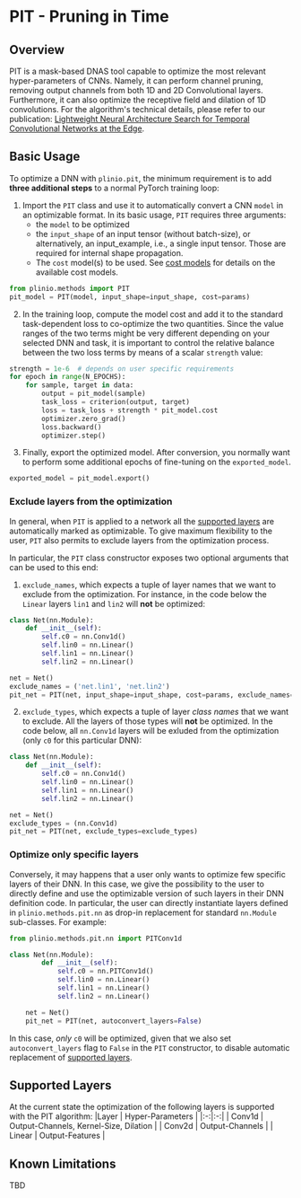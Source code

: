 # PIT - Pruning in Time

## Overview
PIT is a mask-based DNAS tool capable to optimize the most relevant hyper-parameters of CNNs. Namely, it can perform channel pruning, removing output channels from both 1D and 2D Convolutional layers. Furthermore, it can also optimize the receptive field and dilation of 1D convolutions.
For the algorithm's technical details, please refer to our publication: [Lightweight Neural Architecture Search for Temporal Convolutional Networks at the Edge](https://ieeexplore.ieee.org/abstract/document/9782512).

## Basic Usage
To optimize a DNN with `plinio.pit`, the minimum requirement is to add **three additional steps** to a normal PyTorch training loop:
1. Import the `PIT` class and use it to automatically convert a CNN `model` in an optimizable format. In its basic usage, `PIT` requires three arguments:
    - the `model` to be optimized
    - the `input_shape` of an input tensor (without batch-size), or alternatively, an input_example, i.e., a single input tensor. Those are required for internal shape propagation.
    - The `cost` model(s) to be used. See [cost models](../../cost/README.md) for details on the available cost models.

```python
from plinio.methods import PIT
pit_model = PIT(model, input_shape=input_shape, cost=params)
```

2. In the training loop, compute the model cost and add it to the standard task-dependent loss to co-optimize the two quantities. Since the value ranges of the two terms might be very different depending on your selected DNN and task, it is important to control the relative balance between the two loss terms by means of a scalar `strength` value:

```python
strength = 1e-6  # depends on user specific requirements
for epoch in range(N_EPOCHS):
    for sample, target in data:
        output = pit_model(sample)
        task_loss = criterion(output, target)
        loss = task_loss + strength * pit_model.cost
        optimizer.zero_grad()
        loss.backward()
        optimizer.step()
```

3. Finally, export the optimized model. After conversion, you normally want to perform some additional epochs of fine-tuning on the `exported_model`.

```python
exported_model = pit_model.export()
```

### Exclude layers from the optimization
In general, when `PIT` is applied to a network all the [supported layers](#supported-layers) are automatically marked as optimizable. To give maximum flexibility to the user, `PIT` also permits to exclude layers from the optimization process.

In particular, the `PIT` class constructor exposes two optional arguments that can be used to this end:

1. `exclude_names`, which expects a tuple of layer names that we want to exclude from the optimization. For instance, in the code below the `Linear` layers `lin1` and `lin2` will **not** be optimized:

```python
class Net(nn.Module):
    def __init__(self):
        self.c0 = nn.Conv1d()
        self.lin0 = nn.Linear()
        self.lin1 = nn.Linear()
        self.lin2 = nn.Linear()

net = Net()
exclude_names = ('net.lin1', 'net.lin2')
pit_net = PIT(net, input_shape=input_shape, cost=params, exclude_names=exclude_names)
```

2. `exclude_types`, which expects a tuple of layer *class names* that we want to exclude. All the layers of those types will **not** be optimized. In the code below, all `nn.Conv1d` layers will be exluded from the optimization (only `c0` for this particular DNN):

```python
class Net(nn.Module):
    def __init__(self):
        self.c0 = nn.Conv1d()
        self.lin0 = nn.Linear()
        self.lin1 = nn.Linear()
        self.lin2 = nn.Linear()

net = Net()
exclude_types = (nn.Conv1d)
pit_net = PIT(net, exclude_types=exclude_types)
```

### Optimize only specific layers
Conversely, it may happens that a user only wants to optimize few specific layers of their DNN. In this case, we give the possibility to the user to directly define and use the optimizable version of such layers in their DNN definition code.  In particular, the user can directly instantiate layers defined in `plinio.methods.pit.nn` as drop-in replacement for standard `nn.Module` sub-classes. For example:

```python
from plinio.methods.pit.nn import PITConv1d

class Net(nn.Module):
        def __init__(self):
            self.c0 = nn.PITConv1d()
            self.lin0 = nn.Linear()
            self.lin1 = nn.Linear()
            self.lin2 = nn.Linear()

    net = Net()
    pit_net = PIT(net, autoconvert_layers=False)
```
In this case, *only* `c0` will be optimized, given that we also set `autoconvert_layers` flag to `False` in the `PIT` constructor, to disable automatic replacement of [supported layers](#supported-layers).

## Supported Layers
At the current state the optimization of the following layers is supported with the PIT algorithm:
|Layer   | Hyper-Parameters  |
|:-:|:-:|
| Conv1d  | Output-Channels, Kernel-Size, Dilation |
| Conv2d  | Output-Channels  |
| Linear  | Output-Features  |

## Known Limitations

TBD